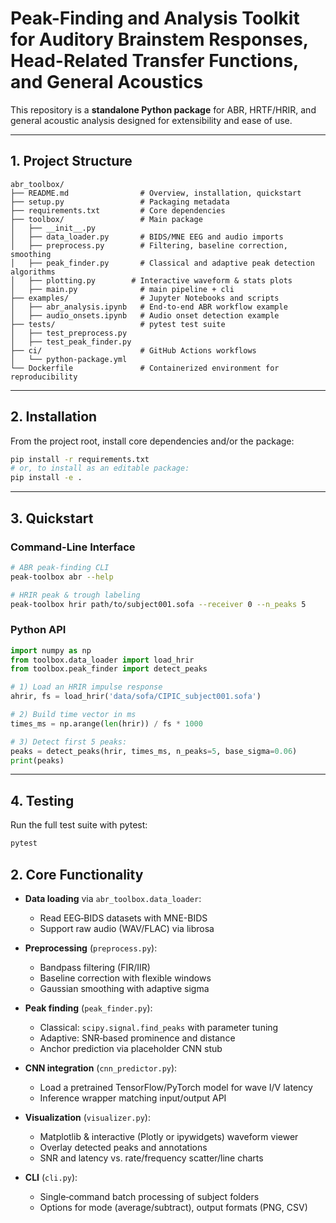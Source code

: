 # Peak-Finding and Analysis Toolkit for Auditory Brainstem Responses, Head-Related Transfer Functions, and General Acoustics

This repository is a **standalone Python package** for ABR, HRTF/HRIR, and general acoustic analysis designed for extensibility and ease of use.

---

## 1. Project Structure
```
abr_toolbox/
├── README.md                # Overview, installation, quickstart
├── setup.py                 # Packaging metadata
├── requirements.txt         # Core dependencies
├── toolbox/                 # Main package
│   ├── __init__.py
│   ├── data_loader.py       # BIDS/MNE EEG and audio imports
│   ├── preprocess.py        # Filtering, baseline correction, smoothing
│   ├── peak_finder.py       # Classical and adaptive peak detection algorithms
│   ├── plotting.py        # Interactive waveform & stats plots
│   ├── main.py              # main pipeline + cli
├── examples/                # Jupyter Notebooks and scripts
│   ├── abr_analysis.ipynb   # End‐to‐end ABR workflow example
│   ├── audio_onsets.ipynb   # Audio onset detection example
├── tests/                   # pytest test suite
│   ├── test_preprocess.py
│   ├── test_peak_finder.py
├── ci/                      # GitHub Actions workflows
│   └── python-package.yml
└── Dockerfile               # Containerized environment for reproducibility
```

---

## 2. Installation

From the project root, install core dependencies and/or the package:

```bash
pip install -r requirements.txt
# or, to install as an editable package:
pip install -e .
```

---

## 3. Quickstart

### Command-Line Interface

```bash
# ABR peak-finding CLI
peak-toolbox abr --help

# HRIR peak & trough labeling
peak-toolbox hrir path/to/subject001.sofa --receiver 0 --n_peaks 5
```

### Python API

```python
import numpy as np
from toolbox.data_loader import load_hrir
from toolbox.peak_finder import detect_peaks

# 1) Load an HRIR impulse response
ahrir, fs = load_hrir('data/sofa/CIPIC_subject001.sofa')

# 2) Build time vector in ms
times_ms = np.arange(len(hrir)) / fs * 1000

# 3) Detect first 5 peaks:
peaks = detect_peaks(hrir, times_ms, n_peaks=5, base_sigma=0.06)
print(peaks)
```

---

## 4. Testing

Run the full test suite with pytest:

```bash
pytest
```


## 2. Core Functionality

- **Data loading** via `abr_toolbox.data_loader`:
  - Read EEG‐BIDS datasets with MNE-BIDS
  - Support raw audio (WAV/FLAC) via librosa

- **Preprocessing** (`preprocess.py`):
  - Bandpass filtering (FIR/IIR)
  - Baseline correction with flexible windows
  - Gaussian smoothing with adaptive sigma

- **Peak finding** (`peak_finder.py`):
  - Classical: `scipy.signal.find_peaks` with parameter tuning
  - Adaptive: SNR‐based prominence and distance
  - Anchor prediction via placeholder CNN stub

- **CNN integration** (`cnn_predictor.py`):
  - Load a pretrained TensorFlow/PyTorch model for wave I/V latency
  - Inference wrapper matching input/output API

- **Visualization** (`visualizer.py`):
  - Matplotlib & interactive (Plotly or ipywidgets) waveform viewer
  - Overlay detected peaks and annotations
  - SNR and latency vs. rate/frequency scatter/line charts

- **CLI** (`cli.py`):
  - Single‐command batch processing of subject folders
  - Options for mode (average/subtract), output formats (PNG, CSV)
